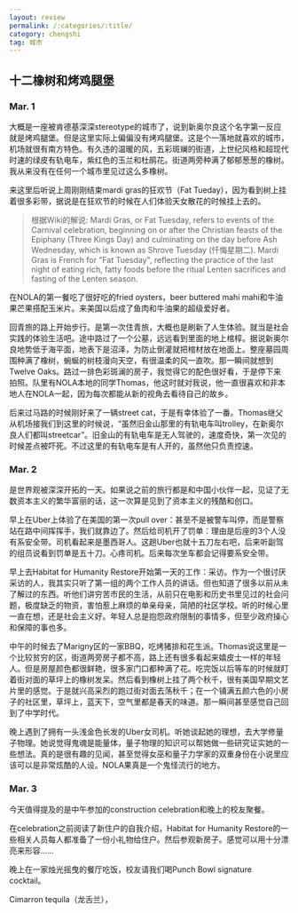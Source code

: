 ```yaml
---
layout: review
permalink: /:categories/:title/
category: chengshi
tag: 城市
---
```




## 十二橡树和烤鸡腿堡

### Mar. 1

大概是一座被肯德基深深stereotype的城市了，说到新奥尔良这个名字第一反应就是烤鸡腿堡。但是这里实际上偏偏没有烤鸡腿堡。这是个一落地就喜欢的城市，机场就很有南方特色。有久违的温暖的风，五彩斑斓的街道，上世纪风格和超现代时速的绿皮有轨电车，紫红色的玉兰和杜鹃花。街道两旁种满了郁郁葱葱的橡树。我从来没有在任何一个城市里见过这么多橡树。

来这里后听说上周刚刚结束mardi gras的狂欢节（Fat Tueday），因为看到树上挂着很多彩带，据说是在狂欢节的时候在人们体验天女散花的时候挂上去的。

> 根据Wiki的解说: Mardi Gras, or Fat Tuesday, refers to events of the Carnival celebration, beginning on or after the Christian feasts of the Epiphany (Three Kings Day) and culminating on the day before Ash Wednesday, which is known as Shrove Tuesday (忏悔星期二). Mardi Gras is French for "Fat Tuesday", reflecting the practice of the last night of eating rich, fatty foods before the ritual Lenten sacrifices and fasting of the Lenten season.

在NOLA的第一餐吃了很好吃的fried oysters，beer buttered mahi mahi和牛油果芒果搭配玉米片。来美国以后成了鱼肉和牛油果的超级爱好者。

回青旅的路上开始步行。是第一次住青旅，大概也是刷新了人生体验。就当是社会实践的体验生活吧。途中路过了一个公墓，远远看到里面的地上棺椁。据说新奥尔良地势低于海平面，地表下是沼泽，为防止倒灌就把棺材放在地面上。整座墓园周围种满了橡树，蜿蜒的树枝漫向天空，有很温柔的风一直吹。那一瞬间就想到Twelve Oaks。路过一排色彩斑澜的房子，我觉得它的配色很好看，于是停下来拍照。队里有NOLA本地的同学Thomas，他这时就对我说，他一直很喜欢和非本地人在NOLA一起，因为每次都能从新的视角去看待自己的故乡。

后来过马路的时候刚好来了一辆street cat，于是有幸体验了一番。Thomas继父从机场接我们到这里的时候说，“虽然旧金山那里的有轨电车叫trolley，在新奥尔良人们都叫streetcar”。旧金山的有轨电车是无人驾驶的，速度奇快，第一次见的时候差点被吓死。不过这里的有轨电车是有人开的，虽然他只负责控速。



### Mar. 2

是世界观被深深开拓的一天。如果说之前的旅行都是和中国小伙伴一起，见证了无数资本主义的繁华富丽的话，这一次算是见到了资本主义的残酷和创口。

早上在Uber上体验了在美国的第一次pull over：甚至不是被警车叫停，而是警察站在路中间挥挥手，我们就靠边了。然后给司机开了罚单：理由是后座的3个人没有系安全带。司机看起来是墨西哥人。这趟Uber也就十五刀左右吧，后来听副驾的组员说看到罚单是五十刀。心疼司机。后来每次坐车都会记得要系安全带。

早上去Habitat for Humanity Restore开始第一天的工作：采访。作为一个很讨厌采访的人，我其实只听了第一组的两个工作人员的讲话。但也知道了很多以前从未了解过的东西。听他们讲穷苦市民的生活，从前只在电影和历史书里见过的社会问题，极度缺乏的物资，害怕惹上麻烦的单亲母亲，简陋的社区学校。听的时候心里一直在想，还是社会主义好。年轻人总是抱怨政府限制的事情多，但至少政府操心和保障的事也多。

中午的时候去了Marigny区的一家BBQ，吃烤猪排和花生派。Thomas说这里是一个比较贫穷的区，街道两旁房子都不高，路上还有很多看起来嬉皮士一样的年轻人。但是房屋颜色都很鲜艳，很多家门口都种满了花。吃完饭以后等车的时候就盯着街对面的草坪上的橡树发呆。然后看到橡树上挂了两个秋千，很有美国早期文艺片里的感觉。于是就兴高采烈的跑过街对面去荡秋千；在一个铺满五颜六色的小房子的社区里，草坪上，蓝天下，空气里都是春天的味道。那一瞬间甚至感觉自己回到了中学时代。

晚上遇到了拥有一头浅金色长发的Uber女司机。听她谈起她的理想，去大学修量子物理。她说觉得鬼魂是能量体，量子物理的知识可以帮她做一些研究证实她的一些想法。真的是很有趣的见闻，甚至觉得女巫和量子力学家的双重身份在小说里应该可以是非常炫酷的人设。NOLA果真是一个鬼怪流行的地方。



### Mar. 3

今天值得提及的是中午参加的construction celebration和晚上的校友聚餐。

在celebration之前阅读了新住户的自我介绍，Habitat for Humanity Restore的一些相关人员每人都准备了一份小礼物给住户。然后参观新房子。感觉可以用十分漂亮来形容……

晚上在一家烛光摇曳的餐厅吃饭，校友请我们喝Punch Bowl signature cocktail。

Cimarron tequila（龙舌兰），







